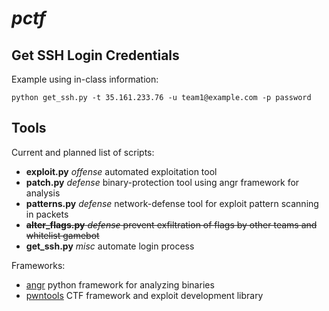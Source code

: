 # _pctf_

## Get SSH Login Credentials
Example using in-class information:
```shell
python get_ssh.py -t 35.161.233.76 -u team1@example.com -p password
```

## Tools
Current and planned list of scripts:
+ **exploit.py** _offense_ automated exploitation tool
+ **patch.py** _defense_ binary-protection tool using angr framework for analysis
+ **patterns.py** _defense_ network-defense tool for exploit pattern scanning in packets
+ ~~**alter_flags.py** _defense_ prevent exfiltration of flags by other teams and whitelist gamebot~~
+ **get_ssh.py** _misc_ automate login process

Frameworks:
+ [angr](http://angr.io/) python framework for analyzing binaries
+ [pwntools](https://github.com/Gallopsled/pwntools#readme) CTF framework and exploit development library
